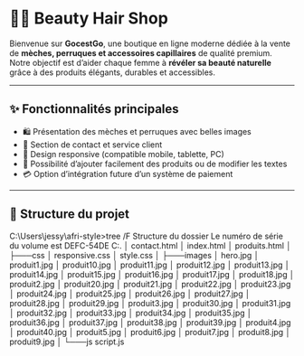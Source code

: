 # 💇‍♀️ Beauty Hair Shop

Bienvenue sur **GocestGo**, une boutique en ligne moderne dédiée à la vente de **mèches, perruques et accessoires capillaires** de qualité premium.  
Notre objectif est d’aider chaque femme à **révéler sa beauté naturelle** grâce à des produits élégants, durables et accessibles.

---

## ✨ Fonctionnalités principales

- 🛍️ Présentation des mèches et perruques avec belles images
- 💬 Section de contact et service client
- 📱 Design responsive (compatible mobile, tablette, PC)
- 🧾 Possibilité d’ajouter facilement des produits ou de modifier les textes
- 💳 Option d’intégration future d’un système de paiement

---

## 🧩 Structure du projet

C:\Users\jessy\afri-style>tree /F
Structure du dossier
Le numéro de série du volume est DEFC-54DE
C:.
│   contact.html
│   index.html
│   produits.html
│
├───css
│       responsive.css
│       style.css
│
├───images
│       hero.jpg
│       produit1.jpg
│       produit10.jpg
│       produit11.jpg
│       produit12.jpg
│       produit13.jpg
│       produit14.jpg
│       produit15.jpg
│       produit16.jpg
│       produit17.jpg
│       produit18.jpg
│       produit2.jpg
│       produit20.jpg
│       produit21.jpg
│       produit22.jpg
│       produit23.jpg
│       produit24.jpg
│       produit25.jpg
│       produit26.jpg
│       produit27.jpg
│       produit28.jpg
│       produit29.jpg
│       produit3.jpg
│       produit30.jpg
│       produit31.jpg
│       produit32.jpg
│       produit33.jpg
│       produit34.jpg
│       produit35.jpg
│       produit36.jpg
│       produit37.jpg
│       produit38.jpg
│       produit39.jpg
│       produit4.jpg
│       produit40.jpg
│       produit5.jpg
│       produit6.jpg
│       produit7.jpg
│       produit8.jpg
│       produit9.jpg
│
└───js
        script.js

